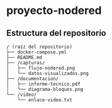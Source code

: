 # proyecto-nodered
## Estructura del repositorio

```
/ (raíz del repositorio)
├── docker-compose.yml
├── README.md
├── /capturas/
│   ├── flujo-nodered.png
│   └── datos-visualizados.png
├── /documentacion/
│   ├── informe-tecnico.pdf
│   └── diagrama-bloques.png
└── /video/
    └── enlace-video.txt
```
